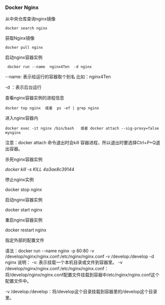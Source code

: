 ### Docker Nginx

从中央仓库查询nginx镜像

``` docker search nginx ```



获取Nginx镜像

`docker pull nginx` 



启动nginx容器实例

``` docker run --name  nginx4Ten  -d nginx```

--name: 表示给运行的容器取个别名 比如：nginx4Ten  

-d ：表示后台运行  



查看nginx容器实例的进程信息

``` docker top nginx  或者  ps -ef | grep nginx ```



进入nginx容器内

``` docker exec -it nginx /bin/bash   或者 docker attach --sig-proxy=false mynginx ```

注意：docker attach 命令退出时会kill 容器进程，所以退出时要选择Ctrl+P+Q退出容器。 



杀死nginx容器实例

 *docker kill -s KILL 4a3ae8c39144*



停止nginx实例

docker stop nginx



启动nginx容器实例

docker start nginx



重启nginx容器实例

docker restart nginx



指定外部的配置文件

语法：docker run --name nginx -p 80:80 -v /develop/nginx/nginx.conf:/etc/nginx/nginx.conf -v /develop:/develop -d nginx 
说明： 
-v: 表示挂载一个本机目录或文件到容器里。 
-v /develop/nginx/nginx.conf:/etc/nginx/nginx.conf：将/develop/nginx/nginx.conf配置文件挂载到容器中/etc/nginx/nginx.conf这个配置文件中。 

-v /develop:/develop：将/develop这个目录挂载到容器里的/develop这个目录里。

